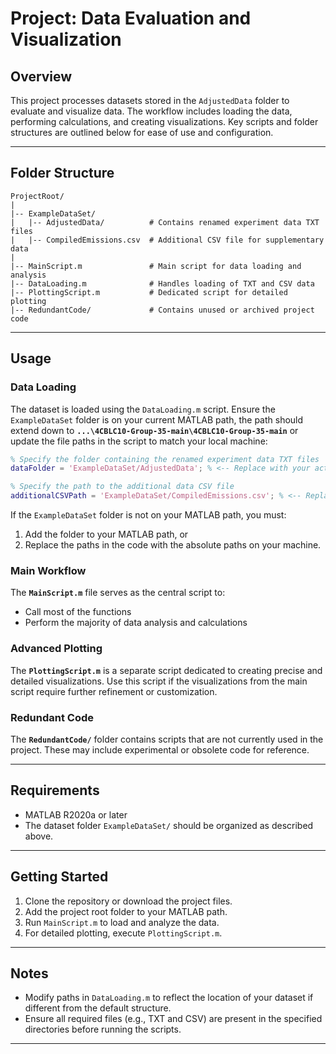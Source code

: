 # Project: Data Evaluation and Visualization

## Overview
This project processes datasets stored in the `AdjustedData` folder to evaluate and visualize data. The workflow includes loading the data, performing calculations, and creating visualizations. Key scripts and folder structures are outlined below for ease of use and configuration.

---

## Folder Structure
```
ProjectRoot/
|
|-- ExampleDataSet/
|   |-- AdjustedData/          # Contains renamed experiment data TXT files
|   |-- CompiledEmissions.csv  # Additional CSV file for supplementary data
|
|-- MainScript.m               # Main script for data loading and analysis
|-- DataLoading.m              # Handles loading of TXT and CSV data
|-- PlottingScript.m           # Dedicated script for detailed plotting
|-- RedundantCode/             # Contains unused or archived project code
```

---

## Usage

### Data Loading
The dataset is loaded using the `DataLoading.m` script. Ensure the `ExampleDataSet` folder is on your current MATLAB path, the path should extend down to **`...\4CBLC10-Group-35-main\4CBLC10-Group-35-main`** or update the file paths in the script to match your local machine:

```matlab
% Specify the folder containing the renamed experiment data TXT files
dataFolder = 'ExampleDataSet/AdjustedData'; % <-- Replace with your actual folder path

% Specify the path to the additional data CSV file
additionalCSVPath = 'ExampleDataSet/CompiledEmissions.csv'; % <-- Replace with your actual CSV file path
```

If the `ExampleDataSet` folder is not on your MATLAB path, you must:
1. Add the folder to your MATLAB path, or
2. Replace the paths in the code with the absolute paths on your machine.

### Main Workflow
The **`MainScript.m`** file serves as the central script to:
- Call most of the functions
- Perform the majority of data analysis and calculations

### Advanced Plotting
The **`PlottingScript.m`** is a separate script dedicated to creating precise and detailed visualizations. Use this script if the visualizations from the main script require further refinement or customization.

### Redundant Code
The **`RedundantCode/`** folder contains scripts that are not currently used in the project. These may include experimental or obsolete code for reference.

---

## Requirements
- MATLAB R2020a or later
- The dataset folder `ExampleDataSet/` should be organized as described above.

---

## Getting Started
1. Clone the repository or download the project files.
2. Add the project root folder to your MATLAB path.
3. Run `MainScript.m` to load and analyze the data.
4. For detailed plotting, execute `PlottingScript.m`.

---

## Notes
- Modify paths in `DataLoading.m` to reflect the location of your dataset if different from the default structure.
- Ensure all required files (e.g., TXT and CSV) are present in the specified directories before running the scripts.

---
